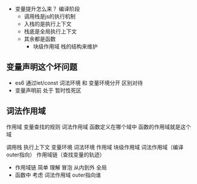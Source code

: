 

- 变量提升怎么来？    编译阶段
  - 调用栈是js的执行机制
  - 入栈的是执行上下文
   - 栈底是全局执行上下文
   - 其余都是函数
     - 块级作用域  栈的结构来维护

## 变量声明这个坏问题
- es6 通过let/const 词法环境  和  变量环境分开  区别对待
- 变量声明前  处于  暂时性死区   

## 词法作用域
  作用域  变量查找的规则
  词法作用域  函数定义在哪个域中  函数的作用域就是这个域

调用栈  执行上下文 变量环境  词法环境  作用域 块级作用域 词法作用域（编译 outer指向） 作用域链（查找变量的轨迹）

- 作用域链  简单 理解 冒泡 从内到外   全局
- 函数中  考虑 词法作用域  outer指向谁